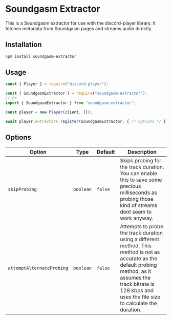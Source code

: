 # Soundgasm Extractor

This is a Soundgasm extractor for use with the discord-player library. It fetches metadata from Soundgasm pages and streams audio directly.

## Installation

```bash
npm install soundgasm-extractor
```

## Usage

```js
const { Player } = require("discord-player");

const { SoundgasmExtractor } = require("soundgasm-extractor");
// Or
import { SoundgasmExtractor } from "soundgasm-extractor";

const player = new Player(client, {});

await player.extractors.register(SoundgasmExtractor, { /* options */ });
```

## Options

| Option | Type | Default | Description |
| --- | --- | --- | --- |
| `skipProbing` | `boolean` | `false` | Skips probing for the track duration. You can enable this to save some precious milliseconds as probing those kind of streams dont seem to work anyway. |
| `attemptAlternateProbing` | `boolean` | `false` | Attempts to probe the track duration using a different method. This method is not as accurate as the default probing method, as it assumes the track bitrate is 128 kbps and uses the file size to calculate the duration. |